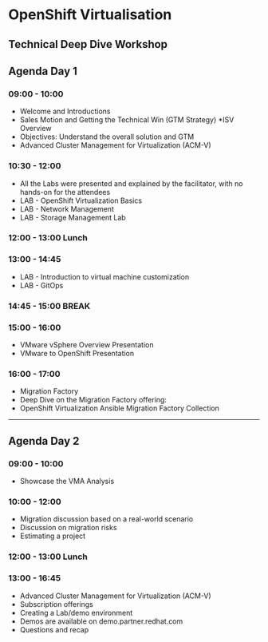 # OpenShift Virtualisation
## Technical Deep Dive Workshop

## Agenda Day 1
### 09:00 - 10:00
* Welcome and Introductions
* Sales Motion and Getting the Technical Win (GTM Strategy)
*ISV Overview
* Objectives: Understand the overall solution and GTM
* Advanced Cluster Management for Virtualization (ACM-V)
### 10:30 - 12:00
* All the Labs were presented and explained by the facilitator, with no hands-on  for the attendees
* LAB - OpenShift Virtualization Basics
* LAB - Network Management
* LAB - Storage Management Lab
### 12:00 - 13:00 Lunch
### 13:00 - 14:45
* LAB - Introduction to virtual machine customization
* LAB - GitOps
### 14:45 - 15:00 BREAK
### 15:00 - 16:00
* VMware vSphere Overview Presentation
* VMware to OpenShift Presentation
### 16:00 - 17:00
* Migration Factory
* Deep Dive on the Migration Factory offering:
* OpenShift Virtualization Ansible Migration Factory Collection
----------------
## Agenda Day 2
### 09:00 - 10:00
* Showcase the VMA Analysis
### 10:00 - 12:00
* Migration discussion based on a real-world scenario 
* Discussion on migration risks 
* Estimating a project
### 12:00 - 13:00 Lunch
### 13:00 - 16:45
* Advanced Cluster Management for Virtualization (ACM-V)
* Subscription offerings
* Creating a Lab/demo environment
* Demos are available on demo.partner.redhat.com
* Questions and recap

